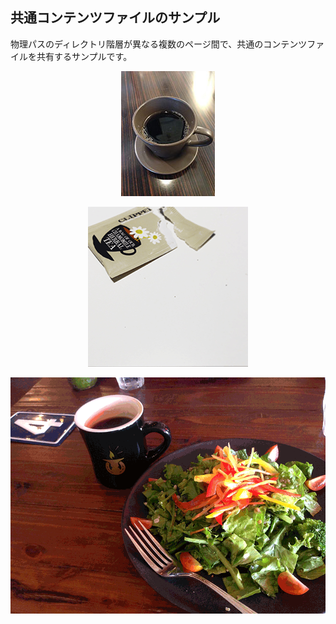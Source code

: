 
<!-- autoindex -->

## 共通コンテンツファイルのサンプル

物理パスのディレクトリ階層が異なる複数のページ間で、共通のコンテンツファイルを共有するサンプルです。

<p style="text-align:center;"><img src="./2_files/coffee.jpg" alt="Coffee" /></p>

<p style="text-align:center;"><img src="./2_files/tea.gif" alt="Tea" /></p>

<p style="text-align:center;"><img src="./2_files/salad.png" alt="Salad" /></p>
